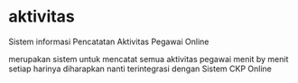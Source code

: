 # aktivitas
Sistem informasi Pencatatan Aktivitas Pegawai Online

merupakan sistem untuk mencatat semua aktivitas pegawai menit by menit
setiap harinya diharapkan nanti terintegrasi dengan Sistem CKP Online